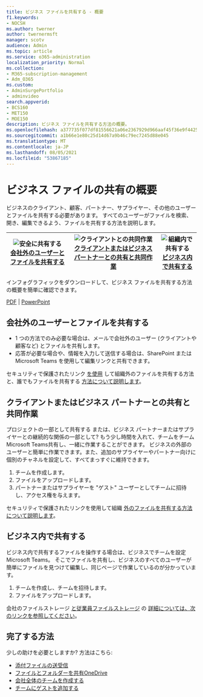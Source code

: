 ```yaml
---
title: ビジネス ファイルを共有する - 概要
f1.keywords:
- NOCSH
ms.author: twerner
author: twernermsft
manager: scotv
audience: Admin
ms.topic: article
ms.service: o365-administration
localization_priority: Normal
ms.collection:
- M365-subscription-management
- Adm_O365
ms.custom:
- AdminSurgePortfolio
- adminvideo
search.appverid:
- BCS160
- MET150
- MOE150
description: ビジネス ファイルを共有する方法の概要。
ms.openlocfilehash: a377735f077df81556621a06e2367929d966aaf45f36e9f4425309f5dabaae0e
ms.sourcegitcommit: a1b66e1e80c25d14d67a9b46c79ec7245d88e045
ms.translationtype: MT
ms.contentlocale: ja-JP
ms.lasthandoff: 08/05/2021
ms.locfileid: "53867185"
---
```

# <a name="overview-of-sharing-business-files"></a>ビジネス ファイルの共有の概要

ビジネスのクライアント、顧客、パートナー、サプライヤー、その他のユーザーとファイルを共有する必要があります。 すべてのユーザーがファイルを検索、開き、編集できるよう、ファイルを共有する方法を説明します。

|![安全に共有する](../media/securely-share-file.png)<br/>[会社外のユーザーとファイルを共有する](#share-a-file-with-someone-outside-of-your-company)|![クライアントとの共同作業](../media/share-and-collab-with-partner.png) <br/>[クライアントまたはビジネス パートナーとの共有と共同作業](#share-and-collaborate-with-a-client-or-business-partner) | ![組織内で共有する](../media/share-inside-your-org.png) <br/>[ビジネス内で共有する](#share-inside-your-business) |
|--|--|--|

インフォグラフィックをダウンロードして、ビジネス ファイルを共有する方法の概要を簡単に確認できます。 

[PDF](https://go.microsoft.com/fwlink/?linkid=2079435)  | [PowerPoint](https://go.microsoft.com/fwlink/?linkid=2079438)

## <a name="share-a-file-with-someone-outside-of-your-company"></a>会社外のユーザーとファイルを共有する

- 1 つの方法でのみ必要な場合は、メールで会社外のユーザー (クライアントや顧客など) とファイルを共有します。
- 応答が必要な場合や、情報を入力して送信する場合は、SharePoint または Microsoft Teams を使用して編集リンクと共有できます。

セキュリティで保護されたリンク [を使用](securely-share-files-externally.md) して組織外のファイルを共有する方法と、誰でもファイルを共有する [方法について説明します](share-files-externally.md)。

## <a name="share-and-collaborate-with-a-client-or-business-partner"></a>クライアントまたはビジネス パートナーとの共有と共同作業

プロジェクトの一部として共有する または、ビジネス パートナーまたはサプライヤーとの継続的な関係の一部として? もう少し時間を入れて、チームをチームMicrosoft Teams共有し、一緒に作業することができます。 ビジネスの外部のユーザーと簡単に作業できます。また、追加のサプライヤーやパートナー向けに個別のチャネルを設定して、すべてまっすぐに維持できます。

1. チームを作成します。
1. ファイルをアップロードします。
1. パートナーまたはサプライヤーを "ゲスト" ユーザーとしてチームに招待し、アクセス権を与えます。

セキュリティで保護されたリンクを使用して組織 [外のファイルを共有する方法について説明します](securely-share-files-externally.md)。

## <a name="share-inside-your-business"></a>ビジネス内で共有する

ビジネス内で共有するファイルを操作する場合は、ビジネスでチームを設定Microsoft Teams。 そこでファイルを共有し、ビジネスのすべてのユーザーが簡単にファイルを見つけて編集し、同じページで作業しているのが分かっています。

1. チームを作成し、チームを招待します。
1. ファイルをアップロードします。

会社のファイルストレージ [と従業員ファイルストレージ](files-to-sharepoint.md) の [詳細については、次のリンクを参照してください](files-to-onedrive.md)。

## <a name="how-to-get-it-done"></a>完了する方法

少しの助けを必要としますか? 方法はこちら: 

- [添付ファイルの送受信](https://support.microsoft.com/office/sending-and-receiving-attachments-d32cd5ad-c7c5-49df-814d-4c17a5d3beb0)
- [ファイルとフォルダーを共有OneDrive](https://support.microsoft.com/office/share-files-and-folders-with-microsoft-365-business-72f26d6c-bf9e-432c-8b96-e3c2437f5b65)
- [会社全体のチームを作成する](org-wide-team.md)
- [チームにゲストを追加する](https://support.microsoft.com/office/add-guests-to-a-team-in-teams-fccb4fa6-f864-4508-bdde-256e7384a14f)